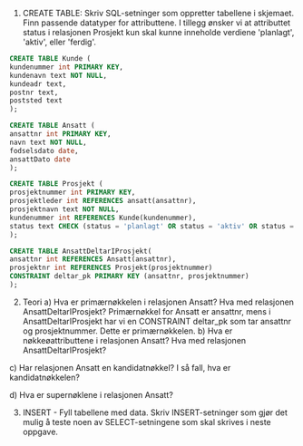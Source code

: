 1. CREATE TABLE: Skriv SQL-setninger som oppretter tabellene i skjemaet. Finn passende datatyper for attributtene. I tillegg ønsker vi at attributtet status i relasjonen Prosjekt kun skal kunne inneholde verdiene 'planlagt', 'aktiv', eller 'ferdig'.
```sql
CREATE TABLE Kunde (
kundenummer int PRIMARY KEY,
kundenavn text NOT NULL,
kundeadr text,
postnr text,
poststed text
);

CREATE TABLE Ansatt (
ansattnr int PRIMARY KEY,
navn text NOT NULL,
fodselsdato date,
ansattDato date
);

CREATE TABLE Prosjekt (
prosjektnummer int PRIMARY KEY,
prosjektleder int REFERENCES ansatt(ansattnr),
prosjektnavn text NOT NULL,
kundenummer int REFERENCES Kunde(kundenummer),
status text CHECK (status = 'planlagt' OR status = 'aktiv' OR status = 'ferdig')
);

CREATE TABLE AnsattDeltarIProsjekt(
ansattnr int REFERENCES Ansatt(ansattnr),
prosjektnr int REFERENCES Prosjekt(prosjektnummer)
CONSTRAINT deltar_pk PRIMARY KEY (ansattnr, prosjektnummer)
);
```

2. Teori
a) Hva er primærnøkkelen i relasjonen Ansatt? Hva med relasjonen AnsattDeltarIProsjekt?
Primærnøkkel for Ansatt er ansattnr, mens i AnsattDeltarIProsjekt har vi en CONSTRAINT deltar_pk som tar ansattnr og prosjektnummer. Dette er primærnøkkelen.
b) Hva er nøkkeøattributtene i relasjonen Ansatt? Hva med relasjonen AnsattDeltarIProsjekt?

c) Har relasjonen Ansatt en kandidatnøkkel? I så fall, hva er kandidatnøkkelen?

d) Hva er supernøklene i relasjonen Ansatt?

3. INSERT - Fyll tabellene med data. Skriv INSERT-setninger som gjør det mulig å teste noen av SELECT-setningene som skal skrives i neste oppgave. 
